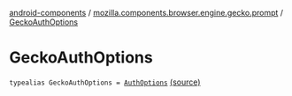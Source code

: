 [android-components](../index.md) / [mozilla.components.browser.engine.gecko.prompt](index.md) / [GeckoAuthOptions](./-gecko-auth-options.md)

# GeckoAuthOptions

`typealias GeckoAuthOptions = `[`AuthOptions`](https://mozilla.github.io/geckoview/javadoc/mozilla-central/org/mozilla/geckoview/GeckoSession/PromptDelegate/AuthPrompt/AuthOptions.html) [(source)](https://github.com/mozilla-mobile/android-components/blob/master/components/browser/engine-gecko-beta/src/main/java/mozilla/components/browser/engine/gecko/prompt/GeckoPromptDelegate.kt#L38)